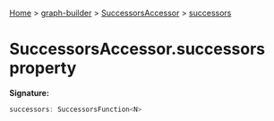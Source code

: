 [Home](./index) &gt; [graph-builder](./graph-builder.md) &gt; [SuccessorsAccessor](./graph-builder.successorsaccessor.md) &gt; [successors](./graph-builder.successorsaccessor.successors.md)

# SuccessorsAccessor.successors property


**Signature:**
```javascript
successors: SuccessorsFunction<N>
```

